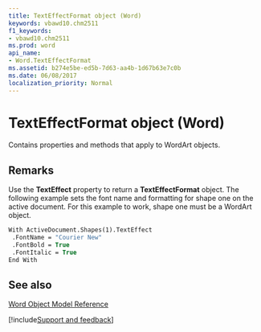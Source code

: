 ```yaml
---
title: TextEffectFormat object (Word)
keywords: vbawd10.chm2511
f1_keywords:
- vbawd10.chm2511
ms.prod: word
api_name:
- Word.TextEffectFormat
ms.assetid: b274e5be-ed5b-7d63-aa4b-1d67b63e7c0b
ms.date: 06/08/2017
localization_priority: Normal
---
```



# TextEffectFormat object (Word)

Contains properties and methods that apply to WordArt objects.


## Remarks

Use the  **TextEffect** property to return a **TextEffectFormat** object. The following example sets the font name and formatting for shape one on the active document. For this example to work, shape one must be a WordArt object.


```vb
With ActiveDocument.Shapes(1).TextEffect 
 .FontName = "Courier New" 
 .FontBold = True 
 .FontItalic = True 
End With
```


## See also


[Word Object Model Reference](overview/Word/object-model.md)

[!include[Support and feedback](~/includes/feedback-boilerplate.md)]